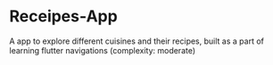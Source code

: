 # Receipes-App
A app to explore different cuisines and their recipes, built as a part of learning flutter navigations (complexity: moderate)
